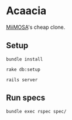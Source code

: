 # Acaacia
[MiiMOSA](https://www.miimosa.com/)'s cheap clone.

## Setup
```
bundle install
```

```
rake db:setup
```

```
rails server
```

## Run specs
```
bundle exec rspec spec/
```
